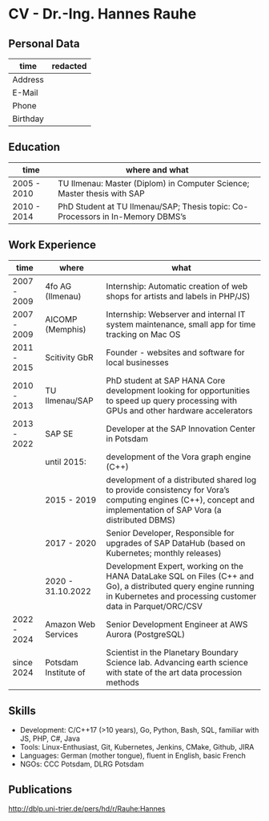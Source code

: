 # CV - Dr.-Ing. Hannes Rauhe


## Personal Data

| time     | redacted |
|----------|-----------|
| Address  |           |
| E-Mail   |           |
| Phone    |           |
| Birthday |           |


## Education
| time        | where and what                                                                 |
|-------------|--------------------------------------------------------------------------------|
| 2005 - 2010 | TU Ilmenau: Master (Diplom) in Computer Science; Master thesis with SAP        |
| 2010 - 2014 | PhD Student at TU Ilmenau/SAP; Thesis topic: Co-Processors in In-Memory DBMS’s |


## Work Experience
| time        | where               | what                                                                                                                                                                         |
|-------------|---------------------|------------------------------------------------------------------------------------------------------------------------------------------------------------------------------|
| 2007 - 2009 | 4fo AG (Ilmenau)    | Internship: Automatic creation of web shops for artists and labels in PHP/JS)                                                                                                |
| 2007 - 2009 | AICOMP (Memphis)    | Internship: Webserver and internal IT system maintenance, small app for time tracking on Mac OS                                                                              |
| 2011 - 2015 | Scitivity GbR       | Founder  - websites and software for local businesses                                                                                                                        |
| 2010 - 2013 | TU Ilmenau/SAP      | PhD student at SAP HANA Core development looking for opportunities to speed up query processing with GPUs and other hardware accelerators                                    |
| 2013 - 2022 | SAP SE              | Developer at the SAP Innovation Center in Potsdam                                                                                                                            |
|             | until 2015:         | development of the Vora graph engine (C++)                                                                                                                                   |
|             | 2015 - 2019         | development of a distributed shared log to provide consistency for Vora’s computing engines (C++), concept and implementation of SAP Vora (a distributed DBMS)               |
|             | 2017 - 2020         | Senior Developer, Responsible for upgrades of SAP DataHub (based on Kubernetes; monthly releases)                                                                            |
|             | 2020 - 31.10.2022   | Development Expert, working on the HANA DataLake SQL on Files (C++ and Go), a distributed query engine running in Kubernetes and processing customer data in Parquet/ORC/CSV |
| 2022 - 2024 | Amazon Web Services | Senior Development Engineer at AWS Aurora (PostgreSQL)                                                                                                                       |
| since 2024  | Potsdam Institute of| Scientist in the Planetary Boundary Science lab. Advancing earth science with state of the art data procession methods                                                       |

## Skills
* Development: C/C++17 (>10 years), Go, Python, Bash, SQL, familiar with JS, PHP, C#, Java
* Tools: Linux-Enthusiast, Git, Kubernetes, Jenkins, CMake, Github, JIRA
* Languages: German (mother tongue), fluent in English, basic French
* NGOs: CCC Potsdam, DLRG Potsdam


## Publications
http://dblp.uni-trier.de/pers/hd/r/Rauhe:Hannes
